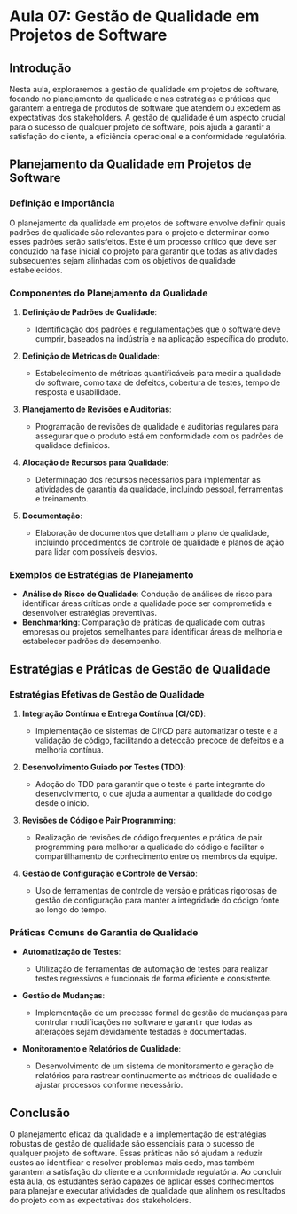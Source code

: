 # Aula 07: Gestão de Qualidade em Projetos de Software

## Introdução

Nesta aula, exploraremos a gestão de qualidade em projetos de software, focando no planejamento da qualidade e nas estratégias e práticas que garantem a entrega de produtos de software que atendem ou excedem as expectativas dos stakeholders. A gestão de qualidade é um aspecto crucial para o sucesso de qualquer projeto de software, pois ajuda a garantir a satisfação do cliente, a eficiência operacional e a conformidade regulatória.

## Planejamento da Qualidade em Projetos de Software

### Definição e Importância

O planejamento da qualidade em projetos de software envolve definir quais padrões de qualidade são relevantes para o projeto e determinar como esses padrões serão satisfeitos. Este é um processo crítico que deve ser conduzido na fase inicial do projeto para garantir que todas as atividades subsequentes sejam alinhadas com os objetivos de qualidade estabelecidos.

### Componentes do Planejamento da Qualidade

1. **Definição de Padrões de Qualidade**:
   - Identificação dos padrões e regulamentações que o software deve cumprir, baseados na indústria e na aplicação específica do produto.

2. **Definição de Métricas de Qualidade**:
   - Estabelecimento de métricas quantificáveis para medir a qualidade do software, como taxa de defeitos, cobertura de testes, tempo de resposta e usabilidade.

3. **Planejamento de Revisões e Auditorias**:
   - Programação de revisões de qualidade e auditorias regulares para assegurar que o produto está em conformidade com os padrões de qualidade definidos.

4. **Alocação de Recursos para Qualidade**:
   - Determinação dos recursos necessários para implementar as atividades de garantia da qualidade, incluindo pessoal, ferramentas e treinamento.

5. **Documentação**:
   - Elaboração de documentos que detalham o plano de qualidade, incluindo procedimentos de controle de qualidade e planos de ação para lidar com possíveis desvios.


### Exemplos de Estratégias de Planejamento

- **Análise de Risco de Qualidade**: Condução de análises de risco para identificar áreas críticas onde a qualidade pode ser comprometida e desenvolver estratégias preventivas.
- **Benchmarking**: Comparação de práticas de qualidade com outras empresas ou projetos semelhantes para identificar áreas de melhoria e estabelecer padrões de desempenho.

## Estratégias e Práticas de Gestão de Qualidade

### Estratégias Efetivas de Gestão de Qualidade

1. **Integração Contínua e Entrega Contínua (CI/CD)**:
   - Implementação de sistemas de CI/CD para automatizar o teste e a validação de código, facilitando a detecção precoce de defeitos e a melhoria contínua.

2. **Desenvolvimento Guiado por Testes (TDD)**:
   - Adoção do TDD para garantir que o teste é parte integrante do desenvolvimento, o que ajuda a aumentar a qualidade do código desde o início.

3. **Revisões de Código e Pair Programming**:
   - Realização de revisões de código frequentes e prática de pair programming para melhorar a qualidade do código e facilitar o compartilhamento de conhecimento entre os membros da equipe.

4. **Gestão de Configuração e Controle de Versão**:
   - Uso de ferramentas de controle de versão e práticas rigorosas de gestão de configuração para manter a integridade do código fonte ao longo do tempo.

### Práticas Comuns de Garantia de Qualidade

- **Automatização de Testes**:
  - Utilização de ferramentas de automação de testes para realizar testes regressivos e funcionais de forma eficiente e consistente.

- **Gestão de Mudanças**:
  - Implementação de um processo formal de gestão de mudanças para controlar modificações no software e garantir que todas as alterações sejam devidamente testadas e documentadas.

- **Monitoramento e Relatórios de Qualidade**:
  - Desenvolvimento de um sistema de monitoramento e geração de relatórios para rastrear continuamente as métricas de qualidade e ajustar processos conforme necessário.

## Conclusão

O planejamento eficaz da qualidade e a implementação de estratégias robustas de gestão de qualidade são essenciais para o sucesso de qualquer projeto de software. Essas práticas não só ajudam a reduzir custos ao identificar e resolver problemas mais cedo, mas também garantem a satisfação do cliente e a conformidade regulatória. Ao concluir esta aula, os estudantes serão capazes de aplicar esses conhecimentos para planejar e executar atividades de qualidade que alinhem os resultados do projeto com as expectativas dos stakeholders.
